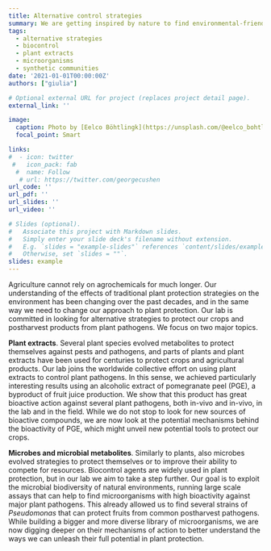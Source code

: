 ```yaml
---
title: Alternative control strategies
summary: We are getting inspired by nature to find environmental-friendly solutions to crop protection.
tags:
  - alternative strategies
  - biocontrol
  - plant extracts
  - microorganisms
  - synthetic communities
date: '2021-01-01T00:00:00Z'
authors: ["giulia"]

# Optional external URL for project (replaces project detail page).
external_link: ''

image:
  caption: Photo by [Eelco Böhtlingk](https://unsplash.com/@eelco_bohtlingk) on  [Unsplash](https://unsplash.com/) 
  focal_point: Smart

links:
#  - icon: twitter
 #   icon_pack: fab
  #  name: Follow
   # url: https://twitter.com/georgecushen
url_code: ''
url_pdf: ''
url_slides: ''
url_video: ''

# Slides (optional).
#   Associate this project with Markdown slides.
#   Simply enter your slide deck's filename without extension.
#   E.g. `slides = "example-slides"` references `content/slides/example-slides.md`.
#   Otherwise, set `slides = ""`.
slides: example
---
```


Agriculture cannot rely on agrochemicals for much longer. Our understanding of the effects of traditional plant protection strategies on the environment has been changing over the past decades, and in the same way we need to change our approach to plant protection. Our lab is committed in looking for alternative strategies to protect our crops and postharvest products from plant pathogens. We focus on two major topics.

**Plant extracts**. Several plant species evolved metabolites to protect themselves against pests and pathogens, and parts of plants and plant extracts have been used for centuries to protect crops and agricultural products. Our lab joins the worldwide collective effort on using plant extracts to control plant pathogens. In this sense, we achieved particularly interesting results using an alcoholic extract of pomegranate peel (PGE), a byproduct of fruit juice production. We show that this product has great bioactive action against several plant pathogens, both in-vivo and in-vivo, in the lab and in the field. While we do not stop to look for new sources of bioactive compounds, we are now look at the potential mechanisms behind the bioactivity of PGE, which might unveil new potential tools to protect our crops.

**Microbes and microbial metabolites**. Similarly to plants, also microbes evolved strategies to protect themselves or to improve their ability to compete for resources. Biocontrol agents are widely used in plant protection, but in our lab we aim to take a step further. Our goal is to exploit the microbial biodiversity of natural environments, running large scale assays that can help to find microorganisms with high bioactivity against major plant pathogens. This already allowed us to find several strains of *Pseudomonas* that can protect fruits from common postharvest pathogens. While building a bigger and more diverse library of microorganisms, we are now digging deeper on their mechanisms of action to better understand the ways we can unleash their full potential in plant protection.



